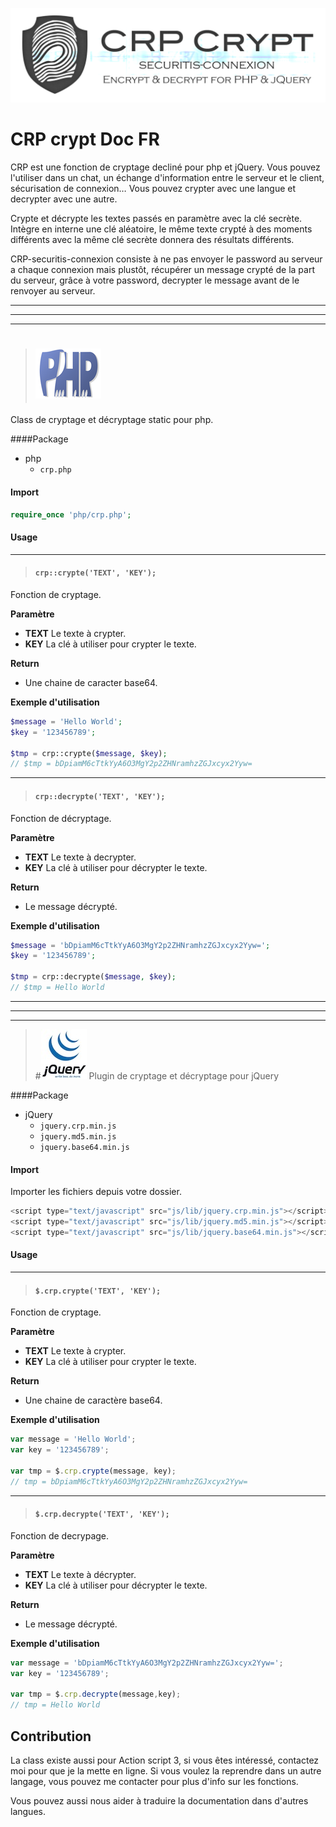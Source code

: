 ![logo](../img/CRPLogo.png)

# CRP crypt Doc FR

CRP est une fonction de cryptage decliné pour php et jQuery. Vous pouvez l'utiliser dans un chat, un échange d'information entre le serveur et le client, sécurisation de connexion… Vous pouvez crypter avec une langue et decrypter avec une autre.

Crypte et décrypte les textes passés en paramètre avec la clé secrète. Intègre en interne une clé aléatoire, le même texte crypté à des moments différents avec la même clé secrète donnera des résultats différents.

CRP-securitis-connexion consiste à ne pas envoyer le password au serveur a chaque connexion mais plustôt, récupérer un message crypté de la part du serveur, grâce à votre password, decrypter le message avant de le renvoyer au serveur.

***
***
***

> # ![icone](../img/php.png)
Class de cryptage et décryptage static pour php.

####Package
* php
	* `crp.php`

#### Import
```php
require_once 'php/crp.php';
```

#### Usage
***
> #### `crp::crypte('TEXT', 'KEY');`
Fonction de cryptage.

**Paramètre**
* **TEXT** Le texte à crypter.
* **KEY** La clé à utiliser pour crypter le texte.

**Return**
* Une chaine de caracter base64.

**Exemple d'utilisation**
```php
$message = 'Hello World';
$key = '123456789';

$tmp = crp::crypte($message, $key);
// $tmp = bDpiamM6cTtkYyA6O3MgY2p2ZHNramhzZGJxcyx2Yyw=
```

***

> #### `crp::decrypte('TEXT', 'KEY');`
Fonction de décryptage.

**Paramètre**
* **TEXT** Le texte à decrypter.
* **KEY** La clé à utiliser pour décrypter le texte.

**Return**
* Le message décrypté.

**Exemple d'utilisation**

```php
$message = 'bDpiamM6cTtkYyA6O3MgY2p2ZHNramhzZGJxcyx2Yyw=';
$key = '123456789';
	
$tmp = crp::decrypte($message, $key);
// $tmp = Hello World
```
***
***
***

> #![icone](../img/jquery.png) 
Plugin de cryptage et décryptage pour jQuery

####Package
* jQuery
	* `jquery.crp.min.js`
	* `jquery.md5.min.js`
	* `jquery.base64.min.js`

#### Import
Importer les fichiers depuis votre dossier.
```js
<script type="text/javascript" src="js/lib/jquery.crp.min.js"></script>
<script type="text/javascript" src="js/lib/jquery.md5.min.js"></script>
<script type="text/javascript" src="js/lib/jquery.base64.min.js"></script>
```

#### Usage

***

> #### `$.crp.crypte('TEXT', 'KEY');`
Fonction de cryptage.

**Paramètre**
* **TEXT** Le texte à crypter.
* **KEY** La clé à utiliser pour crypter le texte.

**Return**
* Une chaine de caractère base64.

**Exemple d'utilisation**
```js
var message = 'Hello World';
var key = '123456789';
	
var tmp = $.crp.crypte(message, key);
// tmp = bDpiamM6cTtkYyA6O3MgY2p2ZHNramhzZGJxcyx2Yyw=
```

***

> #### `$.crp.decrypte('TEXT', 'KEY');`
Fonction de decrypage.

**Paramètre**
* **TEXT** Le texte à décrypter.
* **KEY** La clé à utiliser pour décrypter le texte.

**Return**
* Le message décrypté.

**Exemple d'utilisation**
```js
var message = 'bDpiamM6cTtkYyA6O3MgY2p2ZHNramhzZGJxcyx2Yyw=';
var key = '123456789';
	
var tmp = $.crp.decrypte(message,key);
// tmp = Hello World
```

## Contribution

La class existe aussi pour Action script 3, si vous êtes intéressé, contactez moi pour que je la mette en ligne. Si vous voulez la reprendre dans un autre langage, vous pouvez me contacter pour plus d'info sur les fonctions. 

Vous pouvez aussi nous aider à traduire la documentation dans d'autres langues.